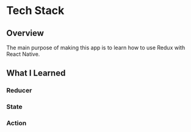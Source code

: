 # Tech Stack

## Overview
The main purpose of making this app is to learn how to use Redux with React Native.

## What I Learned

### Reducer
### State
### Action